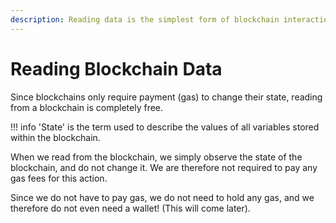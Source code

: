 ```yaml
---
description: Reading data is the simplest form of blockchain interaction.
---
```


# Reading Blockchain Data

Since blockchains only require payment (gas) to change their state, reading from a blockchain is completely free.&#x20;

!!! info
'State' is the term used to describe the values of all variables stored within the blockchain.


When we read from the blockchain, we simply observe the state of the blockchain, and do not change it. We are therefore not required to pay any gas fees for this action.

Since we do not have to pay gas, we do not need to hold any gas, and we therefore do not even need a wallet! (This will come later).
